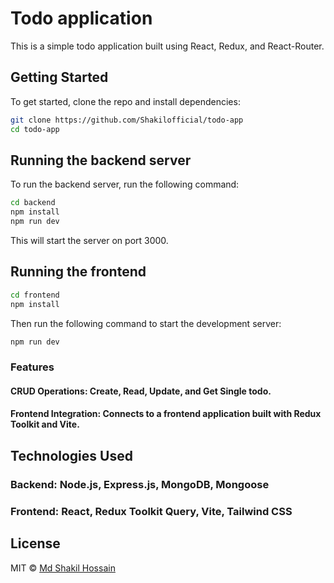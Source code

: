 # Todo application

This is a simple todo application built using React, Redux, and React-Router.

## Getting Started

To get started, clone the repo and install dependencies:

```bash
git clone https://github.com/Shakilofficial/todo-app
cd todo-app
```


## Running the backend server

To run the backend server, run the following command:

```bash
cd backend
npm install
npm run dev
```

This will start the server on port 3000.

## Running the frontend
```bash
cd frontend
npm install
```    

Then run the following command to start the development server:

```bash
npm run dev
```

### Features

#### CRUD Operations: Create, Read, Update, and Get Single todo.


#### Frontend Integration: Connects to a frontend application built with Redux Toolkit and Vite.

## Technologies Used
### Backend: Node.js, Express.js, MongoDB, Mongoose
### Frontend: React, Redux Toolkit Query, Vite, Tailwind CSS






## License

MIT © [Md Shakil Hossain](https://github.com/Shakilofficial)